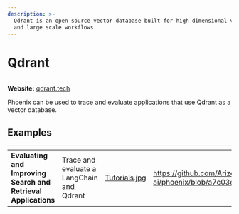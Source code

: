 ```yaml
---
description: >-
  Qdrant is an open-source vector database built for high-dimensional vectors
  and large scale workflows
---
```


# Qdrant

<figure><img src="https://qdrant.tech/img/qdrant-logo.svg" alt=""><figcaption></figcaption></figure>

**Website:** [qdrant.tech](https://qdrant.tech/)

Phoenix can be used to trace and evaluate applications that use Qdrant as a vector database.

## Examples

<table data-card-size="large" data-view="cards"><thead><tr><th></th><th></th><th data-hidden data-card-cover data-type="files"></th><th data-hidden data-card-target data-type="content-ref"></th></tr></thead><tbody><tr><td><strong>Evaluating and Improving Search and Retrieval Applications</strong></td><td>Trace and evaluate a LangChain and Qdrant</td><td><a href="../.gitbook/assets/Tutorials.jpg">Tutorials.jpg</a></td><td><a href="https://github.com/Arize-ai/phoenix/blob/a7c03ec7e623c51fe89bdbcf95ebfcc8c42caf4f/tutorials/qdrant_langchain_instrumentation_search_and_retrieval_tutorial.ipynb#L22">https://github.com/Arize-ai/phoenix/blob/a7c03ec7e623c51fe89bdbcf95ebfcc8c42caf4f/tutorials/qdrant_langchain_instrumentation_search_and_retrieval_tutorial.ipynb#L22</a></td></tr></tbody></table>
